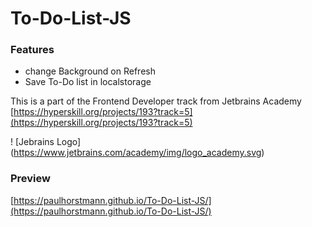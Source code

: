 # To-Do-List-JS
### Features
- change Background on Refresh
- Save To-Do list in localstorage

This is a part of the Frontend Developer track from Jetbrains Academy
[https://hyperskill.org/projects/193?track=5](https://hyperskill.org/projects/193?track=5)

! [Jebrains Logo] (https://www.jetbrains.com/academy/img/logo_academy.svg)
### Preview
[https://paulhorstmann.github.io/To-Do-List-JS/](https://paulhorstmann.github.io/To-Do-List-JS/)